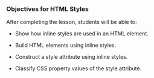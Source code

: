 ### Objectives for HTML Styles

After completing the lesson, students will be able to:

- Show how inline styles are used in an HTML element. 

- Build HTML elements using inline styles. 

- Construct a style attribute using inline styles.

- Classify CSS property values of the style attribute.
